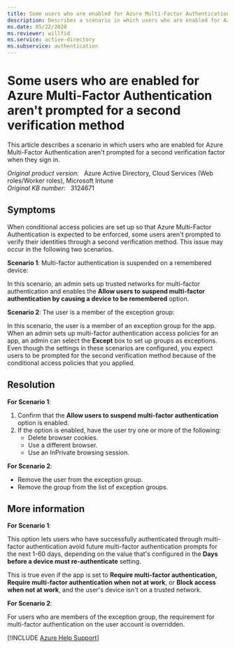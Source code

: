 ```yaml
---
title: Some users who are enabled for Azure Multi-Factor Authentication aren't prompted for a second verification method
description: Describes a scenario in which users who are enabled for Azure Multi-Factor Authentication aren't prompted for a second verification factor when they sign in.
ms.date: 05/22/2020
ms.reviewer: willfid
ms.service: active-directory
ms.subservice: authentication
---
```

# Some users who are enabled for Azure Multi-Factor Authentication aren't prompted for a second verification method

This article describes a scenario in which users who are enabled for Azure Multi-Factor Authentication aren't prompted for a second verification factor when they sign in.

_Original product version:_ &nbsp; Azure Active Directory, Cloud Services (Web roles/Worker roles), Microsoft Intune  
_Original KB number:_ &nbsp; 3124671

## Symptoms

When conditional access policies are set up so that Azure Multi-Factor Authentication is expected to be enforced, some users aren't prompted to verify their identities through a second verification method. This issue may occur in the following two scenarios.

**Scenario 1**: Multi-factor authentication is suspended on a remembered device:

In this scenario, an admin sets up trusted networks for multi-factor authentication and enables the **Allow users to suspend multi-factor authentication by causing a device to be remembered**  option.

**Scenario 2**: The user is a member of the exception group:

In this scenario, the user is a member of an exception group for the app. When an admin sets up multi-factor authentication access policies for an app, an admin can select the **Except** box to set up groups as exceptions. Even though the settings in these scenarios are configured, you expect users to be prompted for the second verification method because of the conditional access policies that you applied.

## Resolution

**For Scenario 1**:

1. Confirm that the **Allow users to suspend multi-factor authentication** option is enabled.
2. If the option is enabled, have the user try one or more of the following:
   - Delete browser cookies.
   - Use a different browser.
   - Use an InPrivate browsing session.

**For Scenario 2**:

- Remove the user from the exception group.
- Remove the group from the list of exception groups.

## More information

**For Scenario 1**:

This option lets users who have successfully authenticated through multi-factor authentication avoid future multi-factor authentication prompts for the next 1-60 days, depending on the value that's configured in the **Days before a device must re-authenticate** setting.

This is true even if the app is set to **Require multi-factor authentication,** **Require multi-factor authentication when not at work**, or **Block access when not at work**, and the user's device isn't on a trusted network.

**For Scenario 2**:

For users who are members of the exception group, the requirement for multi-factor authentication on the user account is overridden.

[!INCLUDE [Azure Help Support](../../includes/azure-help-support.md)]
